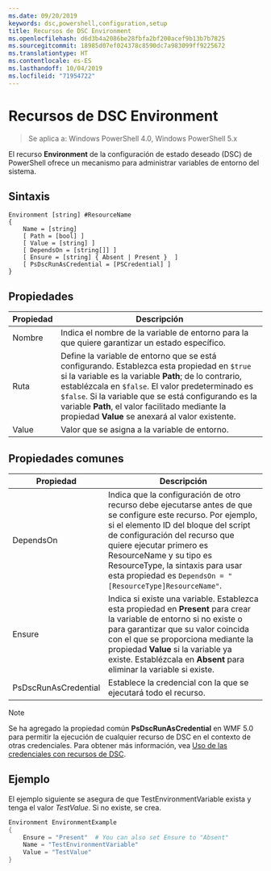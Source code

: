 ```yaml
---
ms.date: 09/20/2019
keywords: dsc,powershell,configuration,setup
title: Recursos de DSC Environment
ms.openlocfilehash: d6d3b4a2086be28fbfa2bf200acef9b13b7b7825
ms.sourcegitcommit: 18985d07ef024378c8590dc7a983099ff9225672
ms.translationtype: HT
ms.contentlocale: es-ES
ms.lasthandoff: 10/04/2019
ms.locfileid: "71954722"
---
```

# <a name="dsc-environment-resource"></a>Recursos de DSC Environment

> Se aplica a: Windows PowerShell 4.0, Windows PowerShell 5.x

El recurso **Environment** de la configuración de estado deseado (DSC) de PowerShell ofrece un mecanismo para administrar variables de entorno del sistema.

## <a name="syntax"></a>Sintaxis

```Syntax
Environment [string] #ResourceName
{
    Name = [string]
    [ Path = [bool] ]
    [ Value = [string] ]
    [ DependsOn = [string[]] ]
    [ Ensure = [string] { Absent | Present }  ]
    [ PsDscRunAsCredential = [PSCredential] ]
}
```

## <a name="properties"></a>Propiedades

|Propiedad |Descripción |
|---|---|
|Nombre |Indica el nombre de la variable de entorno para la que quiere garantizar un estado específico. |
|Ruta |Define la variable de entorno que se está configurando. Establezca esta propiedad en `$true` si la variable es la variable **Path**; de lo contrario, establézcala en `$false`. El valor predeterminado es `$false`. Si la variable que se está configurando es la variable **Path**, el valor facilitado mediante la propiedad **Value** se anexará al valor existente. |
|Value |Valor que se asigna a la variable de entorno. |

## <a name="common-properties"></a>Propiedades comunes

|Propiedad |Descripción |
|---|---|
|DependsOn |Indica que la configuración de otro recurso debe ejecutarse antes de que se configure este recurso. Por ejemplo, si el elemento ID del bloque del script de configuración del recurso que quiere ejecutar primero es ResourceName y su tipo es ResourceType, la sintaxis para usar esta propiedad es `DependsOn = "[ResourceType]ResourceName"`. |
|Ensure |Indica si existe una variable. Establezca esta propiedad en **Present** para crear la variable de entorno si no existe o para garantizar que su valor coincida con el que se proporciona mediante la propiedad **Value** si la variable ya existe. Establézcala en **Absent** para eliminar la variable si existe. |
|PsDscRunAsCredential |Establece la credencial con la que se ejecutará todo el recurso. |

> [!NOTE]
> Se ha agregado la propiedad común **PsDscRunAsCredential** en WMF 5.0 para permitir la ejecución de cualquier recurso de DSC en el contexto de otras credenciales. Para obtener más información, vea [Uso de las credenciales con recursos de DSC](../../../configurations/runasuser.md).

## <a name="example"></a>Ejemplo

El ejemplo siguiente se asegura de que TestEnvironmentVariable exista y tenga el valor _TestValue_. Si no existe, se crea.

```powershell
Environment EnvironmentExample
{
    Ensure = "Present"  # You can also set Ensure to "Absent"
    Name = "TestEnvironmentVariable"
    Value = "TestValue"
}
```